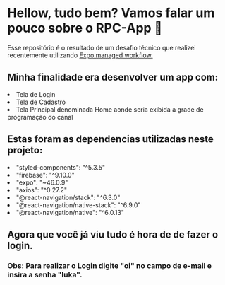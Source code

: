<h1>Hellow, tudo bem? Vamos falar um pouco sobre o RPC-App 🥰</h1>

<p>Esse repositório é o resultado de um desafio técnico que realizei recentemente utilizando <a href="https://docs.expo.dev/">Expo managed workflow.</a> </p>

<h2>Minha finalidade era desenvolver um app com:</h2>
     
<li>Tela de Login</li>
<li>Tela de Cadastro</li>
<li>Tela Principal denominada Home aonde seria exibida a grade de programação do canal</li>

<h2>Estas foram as dependencias utilizadas neste projeto:</h2>

<li>"styled-components": "^5.3.5"</li>
<li>"firebase": "^9.10.0"</li>
<li> "expo": "~46.0.9"</li>
<li>"axios": "^0.27.2"</li>
<li>"@react-navigation/stack": "^6.3.0"</li>
<li>"@react-navigation/native-stack": "^6.9.0"</li>
<li>"@react-navigation/native": "^6.0.13"</li>

<h2>Agora que você já viu tudo é hora de de fazer o login.</h2>
<h3>Obs: Para realizar o Login digite "oi" no campo de e-mail e insira a senha "luka".</h3>




